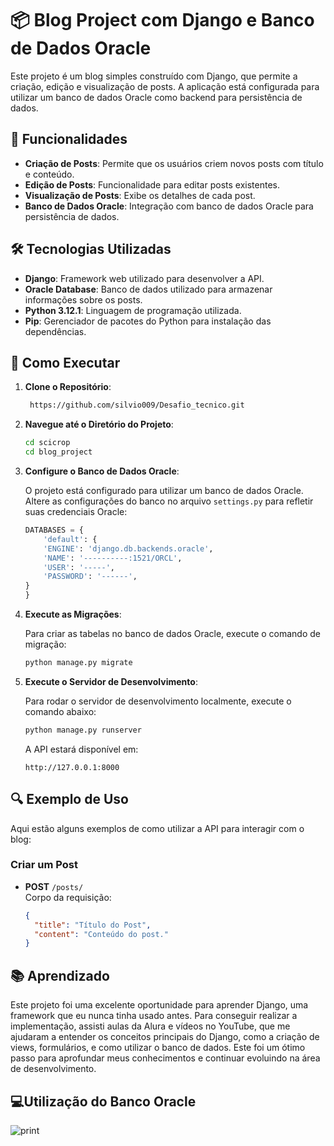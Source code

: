 # 📦 Blog Project com Django e Banco de Dados Oracle

Este projeto é um blog simples construído com Django, que permite a criação, edição e visualização de posts. A aplicação está configurada para utilizar um banco de dados Oracle como backend para persistência de dados.

## 🚀 Funcionalidades

- **Criação de Posts**: Permite que os usuários criem novos posts com título e conteúdo.
- **Edição de Posts**: Funcionalidade para editar posts existentes.
- **Visualização de Posts**: Exibe os detalhes de cada post.
- **Banco de Dados Oracle**: Integração com banco de dados Oracle para persistência de dados.


## 🛠️ Tecnologias Utilizadas

- **Django**: Framework web utilizado para desenvolver a API.
- **Oracle Database**: Banco de dados utilizado para armazenar informações sobre os posts.
- **Python 3.12.1**: Linguagem de programação utilizada.
- **Pip**: Gerenciador de pacotes do Python para instalação das dependências.
  
## 📝 Como Executar

1. **Clone o Repositório**:

    ```bash
     https://github.com/silvio009/Desafio_tecnico.git
    ```

2. **Navegue até o Diretório do Projeto**:

    ```bash
    cd scicrop
    cd blog_project
    ```

3. **Configure o Banco de Dados Oracle**:

    O projeto está configurado para utilizar um banco de dados Oracle. Altere as configurações do banco no arquivo `settings.py` para refletir suas credenciais Oracle:

    ```python
    DATABASES = {
        'default': {
        'ENGINE': 'django.db.backends.oracle',
        'NAME': '----------:1521/ORCL',  
        'USER': '-----',
        'PASSWORD': '------',
    }
    }
    ```

4. **Execute as Migrações**:

    Para criar as tabelas no banco de dados Oracle, execute o comando de migração:

    ```bash
    python manage.py migrate
    ```

5. **Execute o Servidor de Desenvolvimento**:

    Para rodar o servidor de desenvolvimento localmente, execute o comando abaixo:

    ```bash
    python manage.py runserver
    ```

    A API estará disponível em:

    ```http
    http://127.0.0.1:8000
    ```

## 🔍 Exemplo de Uso

Aqui estão alguns exemplos de como utilizar a API para interagir com o blog:

### Criar um Post

- **POST** `/posts/`  
  Corpo da requisição:
  ```json
  {
    "title": "Título do Post",
    "content": "Conteúdo do post."
  }

## 📚 Aprendizado

Este projeto foi uma excelente oportunidade para aprender Django, uma framework que eu nunca tinha usado antes. Para conseguir realizar a implementação, assisti aulas da Alura e vídeos no YouTube, que me ajudaram a entender os conceitos principais do Django, como a criação de views, formulários, e como utilizar o banco de dados. Este foi um ótimo passo para aprofundar meus conhecimentos e continuar evoluindo na área de desenvolvimento.


##  💻Utilização do Banco Oracle
![print](https://github.com/user-attachments/assets/7343aa60-1a42-43bd-a050-b9e75772f612)


